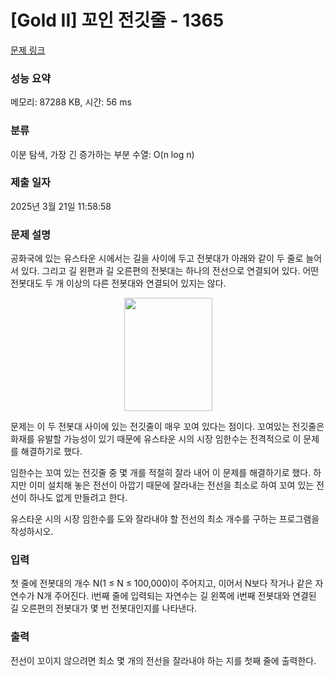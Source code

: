 # [Gold II] 꼬인 전깃줄 - 1365 

[문제 링크](https://www.acmicpc.net/problem/1365) 

### 성능 요약

메모리: 87288 KB, 시간: 56 ms

### 분류

이분 탐색, 가장 긴 증가하는 부분 수열: O(n log n)

### 제출 일자

2025년 3월 21일 11:58:58

### 문제 설명

<p>공화국에 있는 유스타운 시에서는 길을 사이에 두고 전봇대가 아래와 같이 두 줄로 늘어서 있다. 그리고 길 왼편과 길 오른편의 전봇대는 하나의 전선으로 연결되어 있다. 어떤 전봇대도 두 개 이상의 다른 전봇대와 연결되어 있지는 않다.</p>

<p style="text-align: center;"><img alt="" src="https://onlinejudgeimages.s3-ap-northeast-1.amazonaws.com/upload/201004/picpicpicpicpicpicpicp.JPG" style="height:181px; width:141px"></p>

<p>문제는 이 두 전봇대 사이에 있는 전깃줄이 매우 꼬여 있다는 점이다. 꼬여있는 전깃줄은 화재를 유발할 가능성이 있기 때문에 유스타운 시의 시장 임한수는 전격적으로 이 문제를 해결하기로 했다.</p>

<p>임한수는 꼬여 있는 전깃줄 중 몇 개를 적절히 잘라 내어 이 문제를 해결하기로 했다. 하지만 이미 설치해 놓은 전선이 아깝기 때문에 잘라내는 전선을 최소로 하여 꼬여 있는 전선이 하나도 없게 만들려고 한다.</p>

<p>유스타운 시의 시장 임한수를 도와 잘라내야 할 전선의 최소 개수를 구하는 프로그램을 작성하시오.</p>

### 입력 

 <p>첫 줄에 전봇대의 개수 N(1 ≤ N ≤ 100,000)이 주어지고, 이어서 N보다 작거나 같은 자연수가 N개 주어진다. i번째 줄에 입력되는 자연수는 길 왼쪽에 i번째 전봇대와 연결된 길 오른편의 전봇대가 몇 번 전봇대인지를 나타낸다.</p>

### 출력 

 <p>전선이 꼬이지 않으려면 최소 몇 개의 전선을 잘라내야 하는 지를 첫째 줄에 출력한다.</p>


